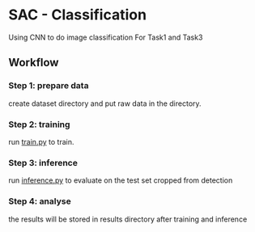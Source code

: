 # SAC - Classification

Using CNN to do image classification For Task1 and Task3

## Workflow

### Step 1: prepare data

create dataset directory and put raw data in the directory.

### Step 2: training

run [train.py](train.py) to train. 

### Step 3: inference

run [inference.py](inference.py) to evaluate on the test set cropped from detection

### Step 4: analyse

the results will be stored in results directory after training and inference
